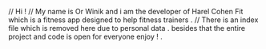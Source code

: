// Hi ! 
// My name is Or Winik and i am the developer of Harel Cohen Fit which is a fitness app designed to help fitness trainers . 
// There is an index file which is removed here due to personal data . besides that the entire project and code is open for everyone enjoy ! .
